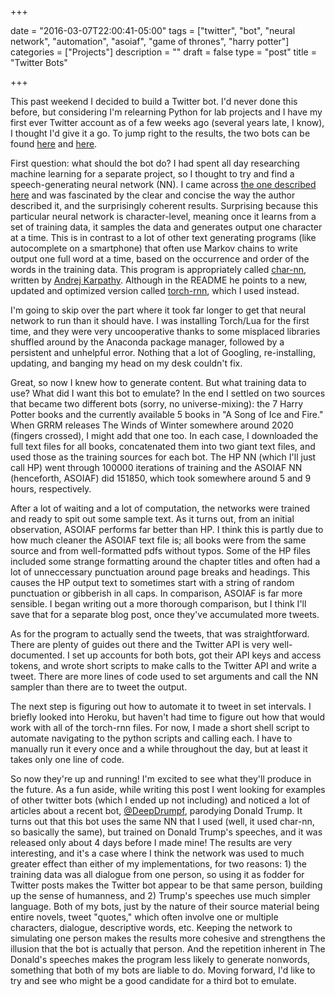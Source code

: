 +++

date = "2016-03-07T22:00:41-05:00"
tags = ["twitter", "bot", "neural network", "automation", "asoiaf", "game of thrones", "harry potter"]
categories = ["Projects"]
description = ""
draft = false
type = "post"
title = "Twitter Bots"

+++

This past weekend I decided to build a Twitter bot. I'd never done this before, but considering I'm relearning Python
for lab projects and I have my first ever Twitter account as of a few weeks ago (several years late, I know), I thought
I'd give it a go. To jump right to the results, the two bots can be found [here](https://twitter.com/asoiaf_bot) and
[here](https://twitter.com/hp_nonquotes).

First question: what should the bot do? I had spent all day researching machine learning for a separate project, so I thought to try
and find a speech-generating neural network (NN). I came across [the one described here](http://karpathy.github.io/2015/05/21/rnn-effectiveness/)
and was fascinated by the clear and concise the way the author described it, and the surprisingly coherent results.
Surprising because this particular neural network is character-level, meaning once it learns from a set of training data,
it samples the data and generates output one character at a time. This is in contrast to a lot of other text generating
programs (like autocomplete on a smartphone) that often use Markov chains to write output one full word at a time, based on
the occurrence and order of the words in the training data. This program is appropriately called [char-nn](https://github.com/karpathy/char-rnn),
written by [Andrej Karpathy](https://twitter.com/karpathy). Although in the README he points to a new, updated and optimized version
called [torch-rnn](https://github.com/jcjohnson/torch-rnn), which I used instead. 

I'm going to skip over the part where it took far longer to get that neural network to run than it should have. I was
installing Torch/Lua for the first time, and they were very uncooperative thanks to some misplaced libraries shuffled
around by the Anaconda package manager, followed by a persistent and unhelpful error. Nothing that a lot of Googling,
re-installing, updating, and banging my head on my desk couldn't fix.

Great, so now I knew how to generate content. But what training data to use? What did I want this bot to emulate?
In the end I settled on two sources that became two different bots (sorry, no universe-mixing): the 7 Harry Potter books
and the currently available 5 books in "A Song of Ice and Fire." When GRRM releases The Winds of Winter somewhere around
2020 (fingers crossed), I might add that one too. In each case, I downloaded the full text files for all books, concatenated
them into two giant text files, and used those as the training sources for each bot. The HP NN (which I'll just call HP) went through 100000 iterations
of training and the ASOIAF NN (henceforth, ASOIAF) did 151850, which took somewhere around 5 and 9 hours, respectively.

After a lot of waiting and a lot of computation, the networks were trained and ready to spit out some sample text. As
it turns out, from an initial observation, ASOIAF performs far better than HP. I think this is partly due to how much cleaner the ASOIAF text file is;
all books were from the same source and from well-formatted pdfs without typos. Some of the HP files included some
strange formatting around the chapter titles and often had a lot of unneccessary punctuation around page breaks and
headings. This causes the HP output text to sometimes start with a string of random punctuation or gibberish in all caps.
In comparison, ASOIAF is far more sensible. I began writing out a more thorough comparison, but I think I'll save that
for a separate blog post, once they've accumulated more tweets.

As for the program to actually send the tweets, that was straightforward. There are plenty of guides out there and the
Twitter API is very well-documented. I set up accounts for both bots, got their API keys and access tokens, and wrote
short scripts to make calls to the Twitter API and write a tweet. There are more lines of code used to set arguments
and call the NN sampler than there are to tweet the output.

The next step is figuring out how to automate it to tweet in set intervals. I briefly looked into Heroku, but haven't had
time to figure out how that would work with all of the torch-rnn files. For now, I made a short shell script to automate
navigating to the python scripts and calling each. I have to manually run it every once and a while throughout the day, but
at least it takes only one line of code.

So now they're up and running! I'm excited to see what they'll produce in the future. As a fun aside, while writing this
post I went looking for examples of other twitter bots (which I ended up not including) and noticed a lot of articles
about a recent bot, [@DeepDrumpf](https://twitter.com/DeepDrumpf), parodying Donald Trump. It turns out that this bot
uses the same NN that I used (well, it used char-nn, so basically the same), but trained on Donald Trump's speeches,
and it was released only about 4 days before I made mine! The results are very interesting, and it's a case where I think the network was used to much greater effect than either
of my implementations, for two reasons: 1) the training data was all dialogue from one person, so using it
as fodder for Twitter posts makes the Twitter bot appear to be that same person, building up the sense of humanness, and
2) Trump's speeches use much simpler language. Both of my bots, just by the nature of their source material being
entire novels, tweet "quotes," which often involve one or multiple characters, dialogue, descriptive words, etc. Keeping
the network to simulating one person makes the results more cohesive and strengthens the illusion that the bot is actually
that person. And the repetition inherent in The Donald's speeches makes the program less likely to generate nonwords,
something that both of my bots are liable to do. Moving forward, I'd like to try and see who might be a good candidate
for a third bot to emulate.